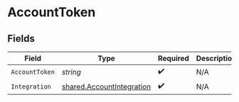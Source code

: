 # AccountToken


## Fields

| Field                                                                         | Type                                                                          | Required                                                                      | Description                                                                   | Example                                                                       |
| ----------------------------------------------------------------------------- | ----------------------------------------------------------------------------- | ----------------------------------------------------------------------------- | ----------------------------------------------------------------------------- | ----------------------------------------------------------------------------- |
| `AccountToken`                                                                | *string*                                                                      | :heavy_check_mark:                                                            | N/A                                                                           | T9klMDQrcHdm9jrtHuOS2Nf06BIHwMNjpPXPMB                                        |
| `Integration`                                                                 | [shared.AccountIntegration](../../../pkg/models/shared/accountintegration.md) | :heavy_check_mark:                                                            | N/A                                                                           |                                                                               |